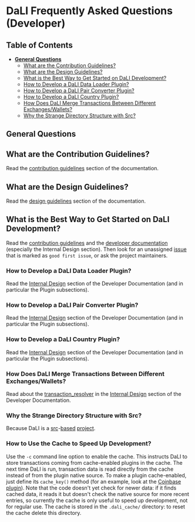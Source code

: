 <!--- Copyright 2022 eprbell --->

<!--- Licensed under the Apache License, Version 2.0 (the "License"); --->
<!--- you may not use this file except in compliance with the License. --->
<!--- You may obtain a copy of the License at --->

<!---     http://www.apache.org/licenses/LICENSE-2.0 --->

<!--- Unless required by applicable law or agreed to in writing, software --->
<!--- distributed under the License is distributed on an "AS IS" BASIS, --->
<!--- WITHOUT WARRANTIES OR CONDITIONS OF ANY KIND, either express or implied. --->
<!--- See the License for the specific language governing permissions and --->
<!--- limitations under the License. --->

# DaLI Frequently Asked Questions (Developer)

## Table of Contents
* **[General Questions](#general-questions)**
  * [What are the Contribution Guidelines?](#what-are-the-contribution-guidelines)
  * [What are the Design Guidelines?](#what-are-the-design-guidelines)
  * [What is the Best Way to Get Started on DaLI Development?](#what-is-the-best-way-to-get-started-on-dali-development)
  * [How to Develop a DaLI Data Loader Plugin?](#how-to-develop-a-dali-data-loader-plugin)
  * [How to Develop a DaLI Pair Converter Plugin?](#how-to-develop-a-dali-pair-converter-plugin)
  * [How to Develop a DaLI Country Plugin?](#how-to-develop-a-dali-country-plugin)
  * [How Does DaLI Merge Transactions Between Different Exchanges/Wallets?](#how-does-dali-merge-transactions-between-different-exchangeswallets)
  * [Why the Strange Directory Structure with Src?](#why-the-strange-directory-structure-with-src)

## General Questions

## What are the Contribution Guidelines?
Read the [contribution guidelines](../CONTRIBUTING.md#contributing-to-the-repository) section of the documentation.

## What are the Design Guidelines?
Read the [design guidelines](../README.dev.md#design-guidelines) section of the documentation.

## What is the Best Way to Get Started on DaLI Development?
Read the [contribution guidelines](../CONTRIBUTING.md#contributing-to-the-repository) and the [developer documentation](../README.dev.md) (especially the Internal Design section). Then look for an unassigned [issue](https://github.com/eprbell/dali-rp2/issues) that is marked as `good first issue`, or ask the project maintainers.

### How to Develop a DaLI Data Loader Plugin?
Read the [Internal Design](../README.dev.md#internal-design) section of the Developer Documentation (and in particular the Plugin subsections).

### How to Develop a DaLI Pair Converter Plugin?
Read the [Internal Design](../README.dev.md#internal-design) section of the Developer Documentation (and in particular the Plugin subsections).

### How to Develop a DaLI Country Plugin?
Read the [Internal Design](../README.dev.md#internal-design) section of the Developer Documentation (and in particular the Plugin subsections).

### How Does DaLI Merge Transactions Between Different Exchanges/Wallets?
Read about the [transaction_resolver](../src/dali/transaction_resolver.py) in the [Internal Design](../README.dev.md#the-transaction-resolver) section of the Developer Documentation.

### Why the Strange Directory Structure with Src?
Because DaLI is a [src](https://bskinn.github.io/My-How-Why-Pyproject-Src/)-[based](https://hynek.me/articles/testing-packaging/) [project](https://blog.ionelmc.ro/2014/05/25/python-packaging/).

### How to Use the Cache to Speed Up Development?
Use the `-c` command line option to enable the cache. This instructs DaLI to store transactions coming from cache-enabled plugins in the cache. The next time DaLI is run, transaction data is read directly from the cache instead of from the plugin native source. To make a plugin cache-enabled, just define its `cache_key()` method (for an example, look at the [Coinbase plugin](../src/dali/plugin/input/rest/coinbase.py)). Note that the code doesn't yet check for newer data: if it finds cached data, it reads it but doesn't check the native source for more recent entries, so currently the cache is only useful to speed up development, not for regular use. The cache is stored in the `.dali_cache/` directory: to reset the cache delete this directory.
